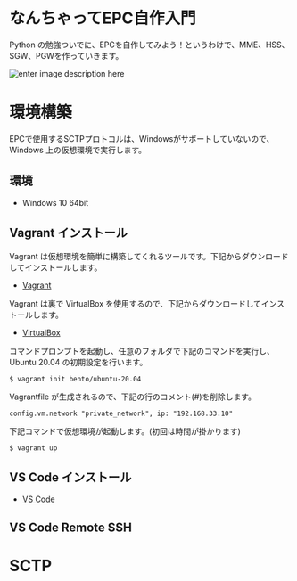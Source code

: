 # なんちゃってEPC自作入門
Python の勉強ついでに、EPCを自作してみよう！というわけで、MME、HSS、SGW、PGWを作っていきます。

![enter image description here](https://user-images.githubusercontent.com/1900544/84593371-e17ae600-ae86-11ea-872d-4aaf0fe4bfa1.png)


# 環境構築
EPCで使用するSCTPプロトコルは、Windowsがサポートしていないので、Windows 上の仮想環境で実行します。

## 環境

- Windows 10 64bit

## Vagrant インストール
Vagrant は仮想環境を簡単に構築してくれるツールです。下記からダウンロードしてインストールします。

- [Vagrant](https://www.vagrantup.com/)

Vagrant は裏で VirtualBox を使用するので、下記からダウンロードしてインストールします。

- [VirtualBox](https://www.virtualbox.org/)

コマンドプロンプトを起動し、任意のフォルダで下記のコマンドを実行し、Ubuntu 20.04 の初期設定を行います。
```
$ vagrant init bento/ubuntu-20.04
```
Vagrantfile が生成されるので、下記の行のコメント(#)を削除します。

```
config.vm.network "private_network", ip: "192.168.33.10"
```
下記コマンドで仮想環境が起動します。(初回は時間が掛かります)
```
$ vagrant up
```


## VS Code インストール

- [VS Code](https://azure.microsoft.com/ja-jp/products/visual-studio-code/)

## VS Code Remote SSH 

# SCTP
<!--stackedit_data:
eyJoaXN0b3J5IjpbMTQ1MTgzNjA0OCw0OTQ1NzEyMjEsLTEwOD
c2MDY4NTcsLTEwNzQ4MDE5OTgsLTkxMzk4MzI2MSwtNTAyMzMw
NDc3LC04MzM5MTM0NywtMTIxNDYxNzA5OSwtNTIxNzI3Njg1LD
g5MzgzNzU3MSwxNDY5NzM2MzA3LDExNzY1NTQ5NSwxNjk0Mjc0
MTEwXX0=
-->